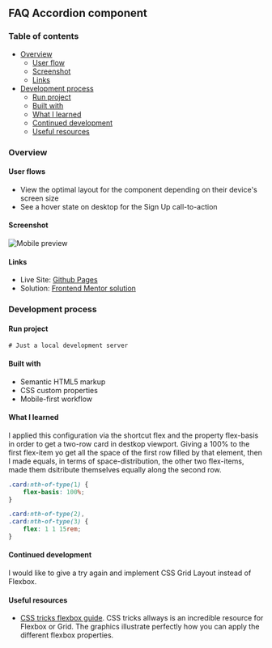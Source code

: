 ## FAQ Accordion component

### Table of contents
- [Overview](#overview)
    - [User flow](#user-flow)
    - [Screenshot](#screenshot)
    - [Links](#links)
- [Development process](#development-process)
    - [Run project](#run-project)
    - [Built with](#built-with)
    - [What I learned](#what-i-learned)
    - [Continued development](#continued-development)
    - [Useful resources](#useful-resources)

### Overview

#### User flows
- View the optimal layout for the component depending on their device's screen size
- See a hover state on desktop for the Sign Up call-to-action

#### Screenshot
![Mobile preview](./design/mobile-design.jpg)

#### Links
- Live Site: [Github Pages](https://alexcumplido.github.io/frontend-mentor/card-component)
- Solution: [Frontend Mentor solution](https://www.frontendmentor.io/solutions/responsive-flexbox-without-media-HJ9NGJYf9)

### Development process

#### Run project
```
# Just a local development server
```
#### Built with
- Semantic HTML5 markup
- CSS custom properties
- Mobile-first workflow

#### What I learned

I applied this configuration via the shortcut flex and the property flex-basis in order to get a two-row card in destkop viewport. Giving a 100% to the first flex-item yo get all the space of the first row filled by that element, then I made equals, in terms of space-distribution, the other two flex-items, made them dsitribute themselves equally along the second row.
```css
.card:nth-of-type(1) {
    flex-basis: 100%;
}

.card:nth-of-type(2),
.card:nth-of-type(3) {
    flex: 1 1 15rem;
}
```

#### Continued development

I would like to give a try again and implement CSS Grid Layout instead of Flexbox. 

#### Useful resources
- [CSS tricks flexbox guide](https://css-tricks.com/snippets/css/a-guide-to-flexbox/). CSS tricks allways is an incredible resource for Flexbox or Grid. The graphics illustrate perfectly how you can apply the different flexbox properties.


